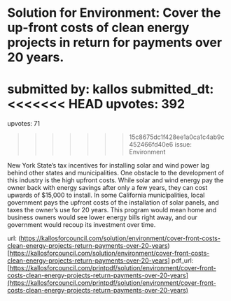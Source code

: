 # Solution for Environment: Cover the up-front costs of clean energy projects in return for payments over 20 years. #

submitted by: kallos
submitted_dt: 
<<<<<<< HEAD
upvotes: 392
=======
upvotes: 71
>>>>>>> 15c8675dc1f428ee1a0ca1c4ab9c452466fd40e6
issue: Environment

New York State’s tax incentives for installing solar and wind power lag behind other states and municipalities. One obstacle to the development of this industry is the high upfront costs. While solar and wind energy pay the owner back with energy savings after only a few years, they can cost upwards of $15,000 to install. In some California municipalities, local government pays the upfront costs of the installation of solar panels, and taxes the owner’s use for 20 years. This program would mean home and business owners would see lower energy bills right away, and our government would recoup its investment over time.

url: (https://kallosforcouncil.com/solution/environment/cover-front-costs-clean-energy-projects-return-payments-over-20-years)[https://kallosforcouncil.com/solution/environment/cover-front-costs-clean-energy-projects-return-payments-over-20-years]
pdf_url: [https://kallosforcouncil.com/printpdf/solution/environment/cover-front-costs-clean-energy-projects-return-payments-over-20-years](https://kallosforcouncil.com/printpdf/solution/environment/cover-front-costs-clean-energy-projects-return-payments-over-20-years)